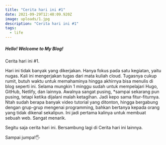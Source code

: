 ```yaml
---
title: "Cerita hari ini #1"
date: 2021-09-29T12:48:09.920Z
image: uploads/1.jpg
description: "Cerita hari ini #1"
tags:
  - life
---
```

##### Hello! Welcome to My Blog!

Cerita hari ini #1.

Hari ini tidak banyak yang dikerjakan. Hanya fokus pada satu kegiatan, yaitu nugas. Kali ini mengerjakan tugas dari mata kuliah cloud. Tugasnya cukup rumit, butuh waktu untuk memahaminya hingga akhirnya bisa menulis di blog seperti ini. Selama mungkin 1 minggu sudah untuk mempelajari Hugo, GitHub, Netlify, dan lainnya. Awalnya sangat pusing, *sampai sekarang pun pusing, tetapi ketika dijalani malah ketagihan. Jadi kepo sama fitur-fiturnya. Ntah sudah berapa banyak video tutorial yang ditonton, hingga bergabung dengan grup-grup mengenai programming, bahkan bertanya kepada orang yang tidak dikenal sekalipun. Ini jadi pertama kalinya untuk membuat sebuah web. Sangat menarik.

Segitu saja cerita hari ini. Bersambung lagi di Cerita hari ini lainnya.

Sampai jumpa!🖐